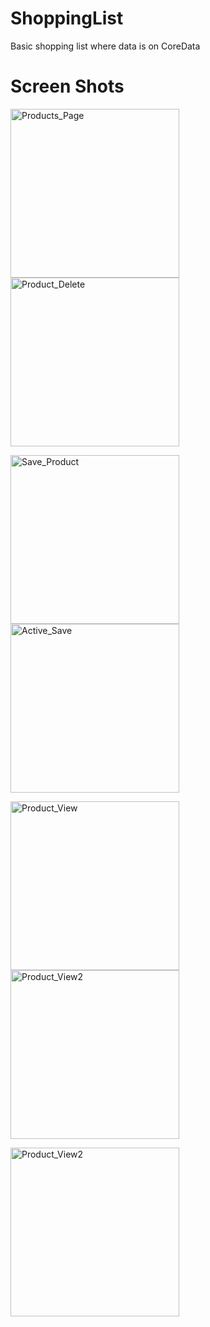 # ShoppingList
Basic shopping list where data is on CoreData

# Screen Shots #
<div>
  <img width= "270" alt="Products_Page" src="https://github.com/drgndenis/ShoppingList/assets/101059619/5abbeb11-737b-4539-8f1a-7732dcbef28d">
  <img width= "270" alt="Product_Delete" src="https://github.com/drgndenis/ShoppingList/assets/101059619/92b5b3e6-5f3d-4db8-b1e6-61da4fa86704">
  <p>             </p>
  <img width= "270" alt="Save_Product" src="https://github.com/drgndenis/ShoppingList/assets/101059619/f20692ee-e0cd-4e35-941f-1039f07ffa4e">
  <img width= "270" alt="Active_Save" src="https://github.com/drgndenis/ShoppingList/assets/101059619/3aaceaa1-9e6e-456f-b760-1aba1dc11ef0">
  <p>             </p>
  <img width= "270" alt="Product_View" src="https://github.com/drgndenis/ShoppingList/assets/101059619/cb8c842a-d805-4c71-be66-cb26031c2063">
  <img width= "270" alt="Product_View2" src="https://github.com/drgndenis/ShoppingList/assets/101059619/56a52534-ec83-46ec-86e5-54cfa5dc16f0">
  <p>             </p>
  <img width= "270" alt="Product_View2" src="https://github.com/drgndenis/ShoppingList/assets/101059619/5632cff5-524f-4abd-ab61-498ebda17307">
</div>

